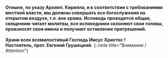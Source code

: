<strong>Отныне, по указу Архиеп. Кирилла,  и в соответствии с требованиями местной власти, мы должны совершать все богослужения на открытом воздухе, т.е. вне храма.
Исповедь проводится общая, священник читает молитвы, все исповедники склоняют свои головы, произносят свои имена и получают  оставление прегрешений.<br /><br />
Храни всех всемилостивый Господь Иисус Христос !<br />
Настоятель,
прот. Евгений Грушецкий.</strong>
{:.note title="Внимание / Attention"}
